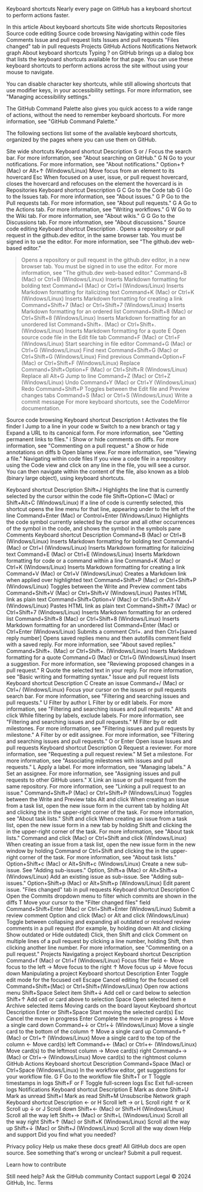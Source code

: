 Keyboard shortcuts
Nearly every page on GitHub has a keyboard shortcut to perform actions faster.

In this article
About keyboard shortcuts
Site wide shortcuts
Repositories
Source code editing
Source code browsing
Navigating within code files
Comments
Issue and pull request lists
Issues and pull requests
"Files changed" tab in pull requests
Projects
GitHub Actions
Notifications
Network graph
About keyboard shortcuts
Typing ? on GitHub brings up a dialog box that lists the keyboard shortcuts available for that page. You can use these keyboard shortcuts to perform actions across the site without using your mouse to navigate.

You can disable character key shortcuts, while still allowing shortcuts that use modifier keys, in your accessibility settings. For more information, see "Managing accessibility settings."

The GitHub Command Palette also gives you quick access to a wide range of actions, without the need to remember keyboard shortcuts. For more information, see "GitHub Command Palette."

The following sections list some of the available keyboard shortcuts, organized by the pages where you can use them on GitHub.

Site wide shortcuts
Keyboard shortcut	Description
S or /	Focus the search bar. For more information, see "About searching on GitHub."
G N	Go to your notifications. For more information, see "About notifications."
Option+↑ (Mac) or
Alt+↑ (Windows/Linux)	Move focus from an element to its hovercard
Esc	When focused on a user, issue, or pull request hovercard, closes the hovercard and refocuses on the element the hovercard is in
Repositories
Keyboard shortcut	Description
G C	Go to the Code tab
G I	Go to the Issues tab. For more information, see "About issues."
G P	Go to the Pull requests tab. For more information, see "About pull requests."
G A	Go to the Actions tab. For more information, see "Writing workflows."
G W	Go to the Wiki tab. For more information, see "About wikis."
G G	Go to the Discussions tab. For more information, see "About discussions."
Source code editing
Keyboard shortcut	Description
.	Opens a repository or pull request in the github.dev editor, in the same browser tab. You must be signed in to use the editor. For more information, see "The github.dev web-based editor."
>	Opens a repository or pull request in the github.dev editor, in a new browser tab. You must be signed in to use the editor. For more information, see "The github.dev web-based editor."
Command+B (Mac) or
Ctrl+B (Windows/Linux)	Inserts Markdown formatting for bolding text
Command+I (Mac) or
Ctrl+I (Windows/Linux)	Inserts Markdown formatting for italicizing text
Command+K (Mac) or
Ctrl+K (Windows/Linux)	Inserts Markdown formatting for creating a link
Command+Shift+7 (Mac) or
Ctrl+Shift+7 (Windows/Linux)	Inserts Markdown formatting for an ordered list
Command+Shift+8 (Mac) or
Ctrl+Shift+8 (Windows/Linux)	Inserts Markdown formatting for an unordered list
Command+Shift+. (Mac) or
Ctrl+Shift+. (Windows/Linux)	Inserts Markdown formatting for a quote
E	Open source code file in the Edit file tab
Command+F (Mac) or
Ctrl+F (Windows/Linux)	Start searching in file editor
Command+G (Mac) or
Ctrl+G (Windows/Linux)	Find next
Command+Shift+G (Mac) or
Ctrl+Shift+G (Windows/Linux)	Find previous
Command+Option+F (Mac) or
Ctrl+Shift+F (Windows/Linux)	Replace
Command+Shift+Option+F (Mac) or
Ctrl+Shift+R (Windows/Linux)	Replace all
Alt+G	Jump to line
Command+Z (Mac) or
Ctrl+Z (Windows/Linux)	Undo
Command+Y (Mac) or
Ctrl+Y (Windows/Linux)	Redo
Command+Shift+P	Toggles between the Edit file and Preview changes tabs
Command+S (Mac) or
Ctrl+S (Windows/Linux)	Write a commit message
For more keyboard shortcuts, see the CodeMirror documentation.

Source code browsing
Keyboard shortcut	Description
t	Activates the file finder
l	Jump to a line in your code
w	Switch to a new branch or tag
y	Expand a URL to its canonical form. For more information, see "Getting permanent links to files."
i	Show or hide comments on diffs. For more information, see "Commenting on a pull request."
a	Show or hide annotations on diffs
b	Open blame view. For more information, see "Viewing a file."
Navigating within code files
If you view a code file in a repository using the Code view and click on any line in the file, you will see a cursor. You can then navigate within the content of the file, also known as a blob (binary large object), using keyboard shortcuts.

Keyboard shortcut	Description
Shift+J	Highlights the line that is currently selected by the cursor within the code file
Shift+Option+C (Mac) or
Shift+Alt+C (Windows/Linux)	If a line of code is currently selected, this shortcut opens the line menu for that line, appearing under  to the left of the line
Command+Enter (Mac) or
Control+Enter (Windows/Linux)	Highlights the code symbol currently selected by the cursor and all other occurrences of the symbol in the code, and shows the symbol in the symbols pane
Comments
Keyboard shortcut	Description
Command+B (Mac) or
Ctrl+B (Windows/Linux)	Inserts Markdown formatting for bolding text
Command+I (Mac) or
Ctrl+I (Windows/Linux)	Inserts Markdown formatting for italicizing text
Command+E (Mac) or
Ctrl+E (Windows/Linux)	Inserts Markdown formatting for code or a command within a line
Command+K (Mac) or
Ctrl+K (Windows/Linux)	Inserts Markdown formatting for creating a link
Command+V (Mac) or
Ctrl+V (Windows/Linux)	Creates a Markdown link when applied over highlighted text
Command+Shift+P (Mac) or
Ctrl+Shift+P (Windows/Linux)	Toggles between the Write and Preview comment tabs
Command+Shift+V (Mac) or
Ctrl+Shift+V (Windows/Linux)	Pastes HTML link as plain text
Command+Shift+Option+V (Mac) or
Ctrl+Shift+Alt+V (Windows/Linux)	Pastes HTML link as plain text
Command+Shift+7 (Mac) or
Ctrl+Shift+7 (Windows/Linux)	Inserts Markdown formatting for an ordered list
Command+Shift+8 (Mac) or
Ctrl+Shift+8 (Windows/Linux)	Inserts Markdown formatting for an unordered list
Command+Enter (Mac) or
Ctrl+Enter (Windows/Linux)	Submits a comment
Ctrl+. and then Ctrl+[saved reply number]	Opens saved replies menu and then autofills comment field with a saved reply. For more information, see "About saved replies."
Command+Shift+. (Mac) or
Ctrl+Shift+. (Windows/Linux)	Inserts Markdown formatting for a quote
Command+G (Mac) or
Ctrl+G (Windows/Linux)	Insert a suggestion. For more information, see "Reviewing proposed changes in a pull request."
R	Quote the selected text in your reply. For more information, see "Basic writing and formatting syntax."
Issue and pull request lists
Keyboard shortcut	Description
C	Create an issue
Command+/ (Mac) or
Ctrl+/ (Windows/Linux)	Focus your cursor on the issues or pull requests search bar. For more information, see "Filtering and searching issues and pull requests."
U	Filter by author
L	Filter by or edit labels. For more information, see "Filtering and searching issues and pull requests."
Alt and click	While filtering by labels, exclude labels. For more information, see "Filtering and searching issues and pull requests."
M	Filter by or edit milestones. For more information, see "Filtering issues and pull requests by milestone."
A	Filter by or edit assignee. For more information, see "Filtering and searching issues and pull requests."
O or Enter	Open issue
Issues and pull requests
Keyboard shortcut	Description
Q	Request a reviewer. For more information, see "Requesting a pull request review."
M	Set a milestone. For more information, see "Associating milestones with issues and pull requests."
L	Apply a label. For more information, see "Managing labels."
A	Set an assignee. For more information, see "Assigning issues and pull requests to other GitHub users."
X	Link an issue or pull request from the same repository. For more information, see "Linking a pull request to an issue."
Command+Shift+P (Mac) or
Ctrl+Shift+P (Windows/Linux)	Toggles between the Write and Preview tabs
Alt and click	When creating an issue from a task list, open the new issue form in the current tab by holding Alt and clicking the  in the upper-right corner of the task. For more information, see "About task lists."
Shift and click	When creating an issue from a task list, open the new issue form in a new tab by holding Shift and clicking the  in the upper-right corner of the task. For more information, see "About task lists."
Command and click (Mac) or
Ctrl+Shift and click (Windows/Linux)	When creating an issue from a task list, open the new issue form in the new window by holding Command or Ctrl+Shift and clicking the  in the upper-right corner of the task. For more information, see "About task lists."
Option+Shift+c (Mac) or
Alt+Shift+c (Windows/Linux)	Create a new sub-issue. See "Adding sub-issues."
Option, Shift+a (Mac) or
Alt+Shift+a (Windows/Linux)	Add an existing issue as sub-issue. See "Adding sub-issues."
Option+Shift+p (Mac) or
Alt+Shift+p (Windows/Linux)	Edit parent issue.
"Files changed" tab in pull requests
Keyboard shortcut	Description
C	Open the Commits dropdown menu to filter which commits are shown in the diffs
T	Move your cursor to the "Filter changed files" field
Command+Shift+Enter (Mac) or Ctrl+Shift+Enter (Windows/Linux)	Submit a review comment
Option and click (Mac) or Alt and click (Windows/Linux)	Toggle between collapsing and expanding all outdated or resolved review comments in a pull request (for example, by holding down Alt and clicking Show outdated or Hide outdated)
Click, then Shift and click	Comment on multiple lines of a pull request by clicking a line number, holding Shift, then clicking another line number. For more information, see "Commenting on a pull request."
Projects
Navigating a project
Keyboard shortcut	Description
Command+f (Mac) or Ctrl+f (Windows/Linux)	Focus filter field
←	Move focus to the left
→	Move focus to the right
↑	Move focus up
↓	Move focus down
Manipulating a project
Keyboard shortcut	Description
Enter	Toggle edit mode for the focused cell
Escape	Cancel editing for the focused cell
Command+Shift+\(Mac) or Ctrl+Shift+\(Windows/Linux)	Open row actions menu
Shift+Space	Select item
Shift+↓	Add cell or card below to selection
Shift+↑	Add cell or card above to selection
Space	Open selected item
e	Archive selected items
Moving cards on the board layout
Keyboard shortcut	Description
Enter or Shift+Space	Start moving the selected card(s)
Esc	Cancel the move in progress
Enter	Complete the move in progress
↓	Move a single card down
Command+↓ or
Ctrl+↓ (Windows/Linux)	Move a single card to the bottom of the column
↑	Move a single card up
Command+↑ (Mac) or
Ctrl+↑ (Windows/Linux)	Move a single card to the top of the column
←	Move card(s) left
Command+← (Mac) or
Ctrl+← (Windows/Linux)	Move card(s) to the leftmost column
→	Move card(s) right
Command+→ (Mac) or
Ctrl+→ (Windows/Linux)	Move card(s) to the rightmost column
GitHub Actions
Keyboard shortcut	Description
Command+Space (Mac) or
Ctrl+Space (Windows/Linux)	In the workflow editor, get suggestions for your workflow file.
G F	Go to the workflow file
Shift+T or T	Toggle timestamps in logs
Shift+F or F	Toggle full-screen logs
Esc	Exit full-screen logs
Notifications
Keyboard shortcut	Description
E	Mark as done
Shift+U	Mark as unread
Shift+I	Mark as read
Shift+M	Unsubscribe
Network graph
Keyboard shortcut	Description
← or H	Scroll left
→ or L	Scroll right
↑ or K	Scroll up
↓ or J	Scroll down
Shift+← (Mac) or
Shift+H (Windows/Linux)	Scroll all the way left
Shift+→ (Mac) or
Shift+L (Windows/Linux)	Scroll all the way right
Shift+↑ (Mac) or
Shift+K (Windows/Linux)	Scroll all the way up
Shift+↓ (Mac) or
Shift+J (Windows/Linux)	Scroll all the way down
Help and support
Did you find what you needed?

Privacy policy
Help us make these docs great!
All GitHub docs are open source. See something that's wrong or unclear? Submit a pull request.

Learn how to contribute

Still need help?
Ask the GitHub community
Contact support
Legal
© 2024 GitHub, Inc.
Terms
